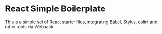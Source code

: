 # React Simple Boilerplate

This is a simple set of React starter files, integrating Babel, Stylus, eslint and other tools via Webpack.